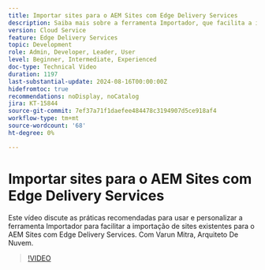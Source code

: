 ```yaml
---
title: Importar sites para o AEM Sites com Edge Delivery Services
description: Saiba mais sobre a ferramenta Importador, que facilita a importação de sites para o AEM Sites com o Edge Delivery Services.
version: Cloud Service
feature: Edge Delivery Services
topic: Development
role: Admin, Developer, Leader, User
level: Beginner, Intermediate, Experienced
doc-type: Technical Video
duration: 1197
last-substantial-update: 2024-08-16T00:00:00Z
hidefromtoc: true
recommendations: noDisplay, noCatalog
jira: KT-15844
source-git-commit: 7ef37a71f1daefee484478c3194907d5ce918af4
workflow-type: tm+mt
source-wordcount: '68'
ht-degree: 0%

---
```



# Importar sites para o AEM Sites com Edge Delivery Services

Este vídeo discute as práticas recomendadas para usar e personalizar a ferramenta Importador para facilitar a importação de sites existentes para o AEM Sites com Edge Delivery Services. Com Varun Mitra, Arquiteto De Nuvem.

>[!VIDEO](https://video.tv.adobe.com/v/3431603/?learn=on)
